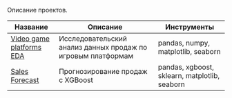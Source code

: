 Описание проектов. 

| Название    |  Описание  | Инструменты |
| -----------   | ----------- | ----------- |
| [Video game platforms EDA](https://github.com/MixailD/projects/tree/main/video_game_platforms_eda)| Исследовательский анализ данных продаж по игровым платформам     | pandas, numpy, matplotlib, seaborn      |
| [Sales Forecast](https://github.com/MixailD/projects/tree/main/sales_forecast)| Прогнозирование продаж с XGBoost     | pandas, xgboost, sklearn, matplotlib, seaborn      |

